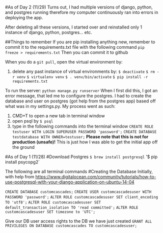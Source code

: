 #As of Day 2 (11/29)
Turns out, I had multiple versions of django, python, and postgres running therefore my computer continuously ran into errors in deploying the app.

After deleting all these versions, I started over and reinstalled only 1 instance of django, python, postgres... etc.

##Things to remember
If you are pip installing anything new, remember to commit it to the requirements.txt file with the following command
`pip freeze > requirements.txt`
Then you can commit it to github

When you do a `git pull`, open the virtual environment by:
1) delete any past instance of virtual environments by:
`$ deactivate`
`$ rm -r venv`
`$ virtualenv venv`
`$ . venv/bin/activate`
`$ pip install -r requirements.txt`

To run the server: `python manage.py runserver`
When I first did this, I got an error message, that led me to configure the postgres. I had to create the database and user on postgres (got help from the postgres app) based off what was in my settings.py. My process went as such:

1) CMD+T to open a new tab in terminal window
2) open psql by
`$ psql`
3) type in the following commands into the terminal window
`CREATE ROLE testuser WITH LOGIN SUPERUSER PASSWORD 'password';`
`CREATE DATABASE testdatabase WITH OWNER=testuser;`
**Please note that this is not for production (unsafe)!**
This is just how I was able to get the initial app off the ground

#As of Day 1 (11/28)
#Download Postgres
`$ brew install postgresql`
'$ pip install psycopg2`

The following are all terminal commands
#Creating the Database
Initially, with help from https://www.digitalocean.com/community/tutorials/how-to-use-postgresql-with-your-django-application-on-ubuntu-14-04

`CREATE DATABASE customcascades;`
`CREATE USER customcascadesuser WITH PASSWORD 'password';`
`ALTER ROLE customcascadesuser SET client_encoding TO 'utf8';`
`ALTER ROLE customcascadesuser SET default_transaction_isolation TO 'read committed';`
`ALTER ROLE customcascadesuser SET timezone to 'UTC';`

Give our DB user access rights to the DB we have just created
`GRANT ALL PRIVILEGES ON DATABASE customcascades TO customcascadesuser;`



